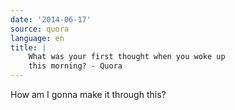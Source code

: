 ```yaml
---
date: '2014-06-17'
source: quora
language: en
title: |
    What was your first thought when you woke up
    this morning? - Quora
---
```


How am I gonna make it through this?
